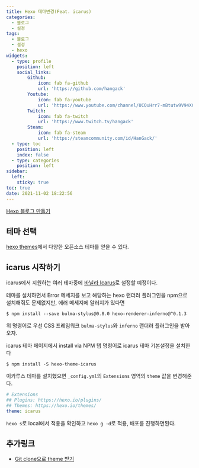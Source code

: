 ```yaml
---
title: Hexo 테마변경(Feat. icarus)
categories:
  - 블로그
  - 설정
tags: 
  - 블로그
  - 설정
  - hexo
widgets:
  - type: profile
    position: left
    social_links:
        Github:
            icon: fab fa-github
            url: 'https://github.com/hangack'
        Youtube:
            icon: fab fa-youtube
            url: 'https://www.youtube.com/channel/UCQuHrr7-mBtutw9V94XGH-g'
        Twitch:
            icon: fab fa-twitch
            url: 'https://www.twitch.tv/hangack'
        Steam:
            icon: fab fa-steam
            url: 'https://steamcommunity.com/id/HanGack/'
  - type: toc
    position: left
    index: false
  - type: categories
    position: left
sidebar:
  left:
    sticky: true
toc: true
date: 2021-11-02 18:22:56
---
```


[Hexo 블로그 만들기](https://hangack.github.io/2021/11/01/Blog/Setting/Hexo-blog/)

## 테마 선택

[hexo themes](https://hexo.io/themes/)에서 다양한 오픈소스 테마를 얻을 수 있다.


## icarus 시작하기

icarus에서 지원하는 여러 테마중에 [바닐라 Icarus](https://ppoffice.github.io/hexo-theme-icarus/uncategorized/getting-started-with-icarus/#install-npm)로 설정할 예정이다.

테마를 설치하면서 Error 메세지를 보고 해당하는 hexo 랜더러 플러그인을 npm으로 설치해줘도 문제없지만,
에러 메세지에 알러지가 있다면
```shell
$ npm install --save bulma-stylus@0.8.0 hexo-renderer-inferno@^0.1.3
```
위 명령어로 우선 CSS 프레임워크 `bulma-stylus`와 `inferno` 랜더러 플러그인을 받아오자.

icarus 테마 페이지에서 install via NPM 탭 명령어로 icarus 테마 기본설정을 설치한다
```shell
$ npm install -S hexo-theme-icarus
```

이카루스 테마를 설치했으면 `_config.yml`의 `Extensions` 영역의 `theme` 값을 변경해준다.
```yml
# Extensions
## Plugins: https://hexo.io/plugins/
## Themes: https://hexo.io/themes/
theme: icarus
```

`hexo s`로 local에서 적용을 확인하고 `hexo g -d`로 적용, 배포를 진행하면된다.


## 추가링크
- [Git clone으로 theme 받기](https://hangack.github.io/2021/11/02/Blog/Setting/Hexo-blog-theme/)